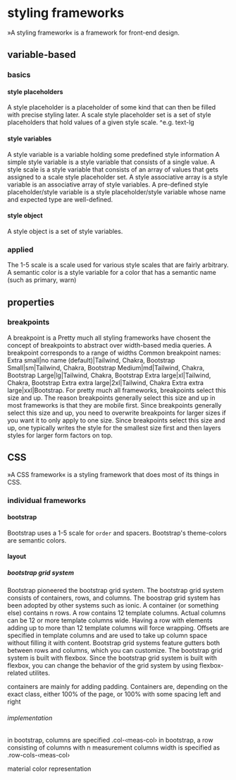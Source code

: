 # styling frameworks

»A styling framework« is a framework for front-end design.

## variable-based

### basics

#### style placeholders

A style placeholder is a placeholder of some kind that can then be filled with precise styling later.
A scale style placeholder set is a set of style placeholders that hold values of a given style scale.
^e.g. text-lg

#### style variables

A style variable is a variable holding some predefined style information
A simple style variable is a style variable that consists of a single value.
A style scale is a style variable that consists of an array of values that gets assigned to a scale style placeholder set.
A style associative array is a style variable is an associative array of style variables.
A pre-defined style placeholder/style variable is a style placeholder/style variable whose name and expected type are well-defined.

#### style object

A style object is a set of style variables.

### applied

The 1-5 scale is a scale used for various style scales that are fairly arbitrary.
A semantic color is a style variable for a color that has a semantic name (such as primary, warn)

## properties

### breakpoints

A breakpoint is a 
Pretty much all styling frameworks have chosent the concept of breakpoints to abstract over width-based media queries.
A breakpoint corresponds to a range of widths
Common breakpoint names:
Extra small|no name (default)|Tailwind, Chakra, Bootstrap
Small|sm|Tailwind, Chakra, Bootstrap
Medium|md|Tailwind, Chakra, Bootstrap
Large|lg|Tailwind, Chakra, Bootstrap
Extra large|xl|Tailwind, Chakra, Bootstrap
Extra extra large|2xl|Tailwind, Chakra
Extra extra large|xxl|Bootstrap.
For pretty much all frameworks, breakpoints select this size and up.
The reason breakpoints generally select this size and up in most frameworks is that they are mobile first.
Since breakpoints generally select this size and up, you need to overwrite breakpoints for larger sizes if you want it to only apply to one size.
Since breakpoints select this size and up, one typically writes the style for the smallest size first and then layers  styles for larger form factors on top.


## CSS

»A CSS framework« is a styling framework that does most of its things in CSS.

### individual frameworks

#### bootstrap

Bootstrap uses a 1-5 scale for `order` and spacers. 
Bootstrap's theme-colors are semantic colors.

#### layout

##### bootstrap grid system

Bootstrap pioneered the bootstrap grid system.
The bootstrap grid system consists of containers, rows, and columns.
The boostrap grid system has been adopted by other systems such as ionic.
A container (or something else) contains n rows.
A row contains 12 template columns.
Actual columns can be 12 or more template columns wide.
Having a row with elements adding up to more than 12 template columns will force wrapping.
Offsets are specified in template columns and are used to take up column space without filling it with content.
Bootstrap grid systems feature gutters both between rows and columns, which you can customize.
The bootstrap grid system is built with flexbox.
Since the bootstrap grid system is built with flexbox, you can change the behavior of the grid system by using flexbox-related utilites.

containers are mainly for adding padding.
Containers are, depending on the exact class, either 100% of the page, or 100% with some spacing left and right

###### implementation

in bootstrap, columns are specified .col-‹meas-col›
in bootstrap, a row consisting of columns with n measurement columns width is specified as .row-cols-‹meas-col›

material color representation